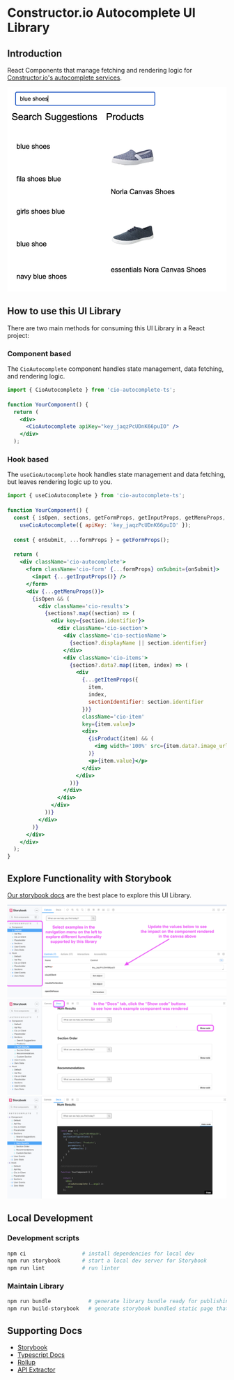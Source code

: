 # Constructor.io Autocomplete UI Library

## Introduction

React Components that manage fetching and rendering logic for [Constructor.io's autocomplete services](https://constructor.io/products/autosuggest/).

![Autocomplete](docs-images/autocomplete.png)

## How to use this UI Library

There are two main methods for consuming this UI Library in a React project:

### Component based

The `CioAutocomplete` component handles state management, data fetching, and rendering logic.

```jsx
import { CioAutocomplete } from 'cio-autocomplete-ts';

function YourComponent() {
  return (
    <div>
      <CioAutocomplete apiKey="key_jaqzPcUDnK66puIO" />
    </div>
  );
```

### Hook based

The `useCioAutocomplete` hook handles state management and data fetching, but leaves rendering logic up to you.

```jsx
import { useCioAutocomplete } from 'cio-autocomplete-ts';

function YourComponent() {
  const { isOpen, sections, getFormProps, getInputProps, getMenuProps, getItemProps } =
    useCioAutocomplete({ apiKey: 'key_jaqzPcUDnK66puIO' });

  const { onSubmit, ...formProps } = getFormProps();

  return (
    <div className='cio-autocomplete'>
      <form className='cio-form' {...formProps} onSubmit={onSubmit}>
        <input {...getInputProps()} />
      </form>
      <div {...getMenuProps()}>
        {isOpen && (
          <div className='cio-results'>
            {sections?.map((section) => (
              <div key={section.identifier}>
                <div className='cio-section'>
                  <div className='cio-sectionName'>
                    {section?.displayName || section.identifier}
                  </div>
                  <div className='cio-items'>
                    {section?.data?.map((item, index) => (
                      <div
                        {...getItemProps({
                          item,
                          index,
                          sectionIdentifier: section.identifier
                        })}
                        className='cio-item'
                        key={item.value}>
                        <div>
                          {isProduct(item) && (
                            <img width='100%' src={item.data?.image_url} alt='' />
                          )}
                          <p>{item.value}</p>
                        </div>
                      </div>
                    ))}
                  </div>
                </div>
              </div>
            ))}
          </div>
        )}
      </div>
    </div>
  );
}
```

## Explore Functionality with Storybook

[Our storybook docs](https://constructor-io.github.io/cio-autocomplete-ts) are the best place to explore this UI Library.

![Storybook Canvas](docs-images/storybook-canvas.png)
![Storybook Docs](docs-images/storybook-docs.png)
![Show Code](docs-images/storybook-docs-show-code.png)

## Local Development

### Development scripts

```bash
npm ci                  # install dependencies for local dev
npm run storybook       # start a local dev server for Storybook
npm run lint            # run linter
```

### Maintain Library

```bash
npm run bundle            # generate library bundle ready for publishing
npm run build-storybook   # generate storybook bundled static page that can be deployed
```

## Supporting Docs

- [Storybook](https://storybook.js.org/docs/react/get-started/introduction)
- [Typescript Docs](https://www.typescriptlang.org/docs/)
- [Rollup](https://www.npmjs.com/package/rollup)
- [API Extractor](https://api-extractor.com/)
